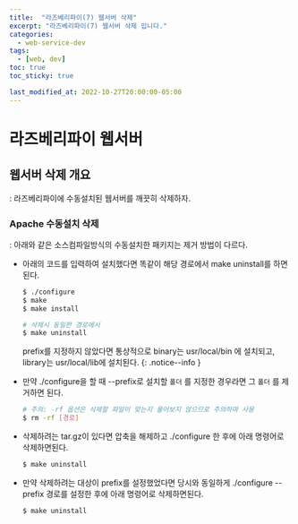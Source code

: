 ```yaml
---
title:  "라즈베리파이(7) 웹서버 삭제"
excerpt: "라즈베리파이(7) 웹서버 삭제 입니다."
categories:
  - web-service-dev
tags:
  - [web, dev]
toc: true
toc_sticky: true

last_modified_at: 2022-10-27T20:00:00-05:00
---
```


# 라즈베리파이 웹서버
## 웹서버 삭제 개요
  : 라즈베리파이에 수동설치된 웹서버를 깨끗히 삭제하자.

### Apache 수동설치 삭제
  : 아래와 같은 소스컴파일방식의 수동설치한 패키지는 제거 방법이 다르다.  

- 아래의 코드를 입력하여 설치했다면 똑같이 해당 경로에서 make uninstall를 하면 된다. 

  ```bash
  $ ./configure
  $ make
  $ make install

  # 삭제시 동일한 경로에서
  $ make uninstall
  
  ```   
  
  prefix를 지정하지 않았다면 통상적으로 binary는 usr/local/bin 에 설치되고, library는 usr/local/lib에 설치된다.
  {: .notice--info }
  
- 만약 ./configure을 할 때 --prefix로 설치할 `폴더` 를 지정한 경우라면 그 `폴더` 를 제거하면 된다.  
  
  ```bash
  # 주의: -rf 옵션은 삭제할 파일이 맞는지 물어보지 않으므로 주의하며 사용
  $ rm -rf [경로] 
  
  ```
  
- 삭제하려는 tar.gz이 있다면 압축을 해제하고 ./configure 한 후에 아래 명령어로 삭제하면된다.  
  
  ```bash
  $ make uninstall

  ```

- 만약 삭제하려는 대상이 prefix를 설정했었다면 당시와 동일하게 ./configure --prefix 경로를 설정한 후에 아래 명령어로 삭제하면된다.  
  
  ```bash
  $ make uninstall

  ```
